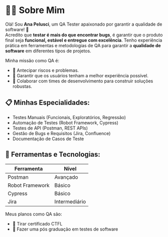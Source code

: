 # 🧑‍💻 Sobre Mim

Olá! Sou **Ana Pelusci**, um QA Tester apaixonado por garantir a qualidade de software! 🎯   
Acredito que **testar é mais do que encontrar bugs**, é garantir que o produto final seja **funcional, estável e entregue com excelência**.
Tenho experiência prática em ferramentas e metodologias de QA para garantir a **qualidade de software** em diferentes tipos de projetos.

Minha missão como QA é:
- 📌 Antecipar riscos e problemas.
- 📌 Garantir que os usuários tenham a melhor experiência possível.
- 📌 Colaborar com times de desenvolvimento para construir soluções robustas.

## 📋 **Minhas Especialidades:**
- Testes Manuais (Funcionais, Exploratórios, Regressão)
- Automação de Testes (Robot Framework, Cypress)
- Testes de API (Postman, REST APIs)
- Gestão de Bugs e Requisitos (Jira, Confluence)
- Documentação de Casos de Teste

## 🔧 **Ferramentas e Tecnologias:**
| Ferramenta          | Nível         |
|---------------------|---------------|
| Postman             | Avançado      |
| Robot Framework     | Básico        |
| Cypress             | Básico        |
| Jira                | Intermediário |


Meus planos como QA são:
- 📌 Tirar certificado CTFL
- 📌 Fazer uma pós graduação em testes de software
